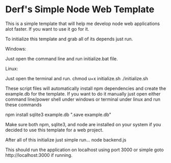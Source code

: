 # Derf's Simple Node Web Template


This is a simple template that will help me develop node web applications alot faster. If you want to use it go for it. 


To initialize this template and grab all of its depends just run.

Windows:

Just open the command line and run initialize.bat file.

Linux:

Just open the terminal and run.
chmod u+x initialize.sh
./initialize.sh

These script files will automatically install npm dependencies and create the example.db for the template. If you want to do it manually just open either command line/power shell under windows or terminal under linux and run these commands

npm install
sqlite3 example.db ".save example.db"

Make sure both npm, sqlite3, and node are installed on your system if you decided to use this template for a web project.

After all of this initialize just simple run...
node backend.js

This should run the application on localhost using port 3000 or simple goto
http://localhost:3000 if running.